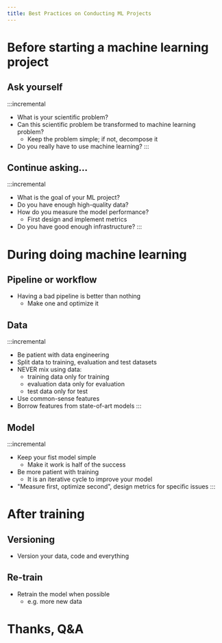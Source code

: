 ```yaml
---
title: Best Practices on Conducting ML Projects
---
```


# Before starting a machine learning project
## Ask yourself

:::incremental
- What is your scientific problem?
- Can this scientific problem be transformed to machine learning problem?
  - Keep the problem simple; if not, decompose it
- Do you really have to use machine learning?
:::

## Continue asking...

:::incremental
- What is the goal of your ML project?
- Do you have enough high-quality data?
- How do you measure the model performance?
  - First design and implement metrics
- Do you have good enough infrastructure?
:::

# During doing machine learning
## Pipeline or workflow
- Having a bad pipeline is better than nothing
  - Make one and optimize it

## Data
:::incremental
- Be patient with data engineering
- Split data to training, evaluation and test datasets
- NEVER mix using data:
  - training data only for training
  - evaluation data only for evaluation
  - test data only for test
- Use common-sense features
- Borrow features from state-of-art models
:::


## Model
:::incremental
- Keep your fist model simple
  - Make it work is half of the success
- Be more patient with training
  - It is an iterative cycle to improve your model
- "Measure first, optimize second", design metrics for specific issues
:::

# After training

## Versioning
- Version your data, code and everything

## Re-train
- Retrain the model when possible
  - e.g. more new data

# Thanks, Q&A
